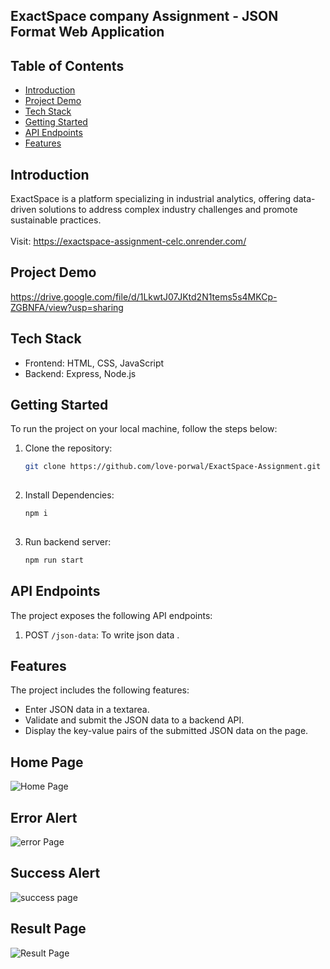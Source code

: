 ## ExactSpace company Assignment - JSON Format Web Application

## Table of Contents
- [Introduction](#introduction)
- [Project Demo](#project-demo)
- [Tech Stack](#tech-stack)
- [Getting Started](#getting-started)
- [API Endpoints](#api-endpoints)
- [Features](#Features)

## Introduction
ExactSpace is a platform specializing in industrial analytics, offering data-driven solutions to address complex industry challenges and promote sustainable practices.
<br><br> Visit: https://exactspace-assignment-celc.onrender.com/

## Project Demo
https://drive.google.com/file/d/1LkwtJ07JKtd2N1tems5s4MKCp-ZGBNFA/view?usp=sharing

## Tech Stack
- Frontend: HTML, CSS, JavaScript
- Backend: Express, Node.js

## Getting Started
To run the project on your local machine, follow the steps below:

1. Clone the repository:

   ```bash
   git clone https://github.com/love-porwal/ExactSpace-Assignment.git
  
2. Install Dependencies:

   ```bash
   npm i 
  
3. Run backend server:

   ```bash
   npm run start

## API Endpoints
The project exposes the following API endpoints:

1. POST `/json-data`: To write json data .

## Features
The project includes the following features:
- Enter JSON data in a textarea.
- Validate and submit the JSON data to a backend API.
- Display the key-value pairs of the submitted JSON data on the page.

## Home  Page
![Home Page](https://github.com/love-porwal/ExactSpace-Assignment/assets/112820391/5e055e9d-0e6c-4126-a122-1bc5589a30f7)

## Error Alert
![error Page](https://github.com/love-porwal/ExactSpace-Assignment/assets/112820391/979a7a6e-5e42-4187-bfea-a94825b1665d)

## Success Alert
![success page](https://github.com/love-porwal/ExactSpace-Assignment/assets/112820391/5c0eb386-e66d-4f58-b718-6f4aa214ac40)

## Result Page
![Result Page](https://github.com/love-porwal/ExactSpace-Assignment/assets/112820391/24c41274-d837-4b4c-b111-0d2e2f7ba3c7)



